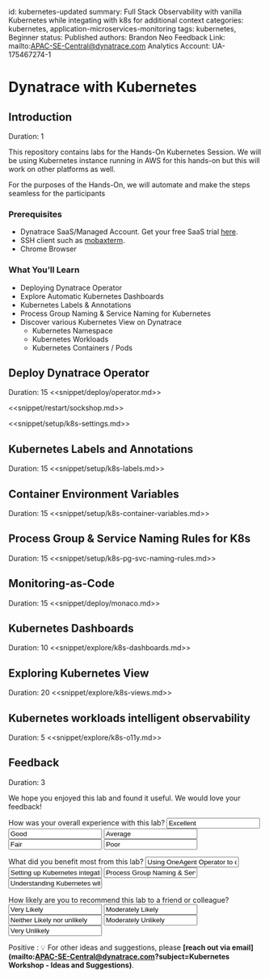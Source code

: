 id: kubernetes-updated
summary: Full Stack Observability with vanilla Kubernetes while integating with k8s for additional context
categories: kubernetes, application-microservices-monitoring
tags: kubernetes, Beginner
status: Published 
authors: Brandon Neo
Feedback Link: mailto:APAC-SE-Central@dynatrace.com
Analytics Account: UA-175467274-1

# Dynatrace with Kubernetes
<!-- ------------------------ -->
## Introduction 
Duration: 1

This repository contains labs for the Hands-On Kubernetes Session. We will be using Kubernetes instance running in AWS for this hands-on but this will work on other platforms as well.

For the purposes of the Hands-On, we will automate and make the steps seamless for the participants

### Prerequisites
- Dynatrace SaaS/Managed Account. Get your free SaaS trial [here](https://www.dynatrace.com/trial/).
- SSH client such as [mobaxterm](https://mobaxterm.mobatek.net/).
- Chrome Browser

### What You’ll Learn 
- Deploying Dynatrace Operator
- Explore Automatic Kubernetes Dashboards
- Kubernetes Labels & Annotations
- Process Group Naming & Service Naming for Kubernetes
- Discover various Kubernetes View on Dynatrace
  - Kubernetes Namespace
  - Kubernetes Workloads
  - Kubernetes Containers / Pods

<!-- Step 1 -->
## Deploy Dynatrace Operator
Duration: 15
<<snippet/deploy/operator.md>>

<<snippet/restart/sockshop.md>>

<<snippet/setup/k8s-settings.md>>

<!-- Step 2 -->
## Kubernetes Labels and Annotations
Duration: 15
<<snippet/setup/k8s-labels.md>>

<!-- Step 3 -->
## Container Environment Variables
Duration: 15
<<snippet/setup/k8s-container-variables.md>>

<!-- Step 4 -->
## Process Group & Service Naming Rules for K8s
Duration: 15
<<snippet/setup/k8s-pg-svc-naming-rules.md>>

<!-- Step 5 -->
## Monitoring-as-Code
Duration: 15
<<snippet/deploy/monaco.md>>

<!-- Step 6 -->
## Kubernetes Dashboards
Duration: 10
<<snippet/explore/k8s-dashboards.md>>

<!-- Step 7 -->
## Exploring Kubernetes View
Duration: 20
<<snippet/explore/k8s-views.md>>

<!-- Step 8 -->
## Kubernetes workloads intelligent observability 
Duration: 5
<<snippet/explore/k8s-o11y.md>>


<!-- ------------------------ -->

## Feedback
Duration: 3

We hope you enjoyed this lab and found it useful. We would love your feedback!
<form>
  <name>How was your overall experience with this lab?</name>
  <input value="Excellent" />
  <input value="Good" />
  <input value="Average" />
  <input value="Fair" />
  <input value="Poor" />
</form>

<form>
  <name>What did you benefit most from this lab?</name>
  <input value="Using OneAgent Operator to deploy in Kubernetes" />
  <input value="Setting up Kubernetes integation" />
  <input value="Process Group Naming & Service Naming for Kubernetes" />
  <input value="Understanding Kubernetes within Dynatrace" />
</form>

<form>
  <name>How likely are you to recommend this lab to a friend or colleague?</name>
  <input value="Very Likely" />
  <input value="Moderately Likely" />
  <input value="Neither Likely nor unlikely" />
  <input value="Moderately Unlikely" />
  <input value="Very Unlikely" />
</form>

Positive
: 💡 For other ideas and suggestions, please **[reach out via email](mailto:APAC-SE-Central@dynatrace.com?subject=Kubernetes Workshop - Ideas and Suggestions)**.